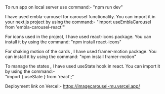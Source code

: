 

To run app on local server use command:-
"npm run dev"


I have used embla-carousel for carousel functionality. You can import it in your next.js project by using the command:- 
"import useEmblaCarousel from 'embla-carousel-react'"

For icons used  in the project, I have used react-icons package. You can install it by using the command:
"npm install react-icons"

For shaking motion of the cards , I have used framer-motion  package. You can install it by using the command:
"npm install framer-motion"


To manage the states , I have used useState hook in  react. You can import it by using the command:-  
"import { useState } from 'react';"


Deployment link on  Vercel:- https://imagecarousel-mu.vercel.app/

